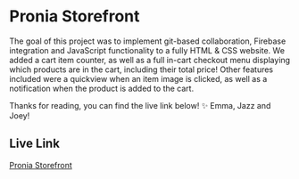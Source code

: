 # Pronia Storefront
The goal of this project was to implement git-based collaboration, Firebase integration and JavaScript functionality to a fully HTML & CSS website.
We added a cart item counter, as well as a full in-cart checkout menu displaying which products are in the cart, including their total price!
Other features included were a quickview when an item image is clicked, as well as a notification when the product is added to the cart.

Thanks for reading, you can find the live link below! ✨
Emma, Jazz and Joey!

## Live Link
[Pronia Storefront](https://649b4401eb8955008f322bec--tranquil-taffy-d1cae2.netlify.app/)
